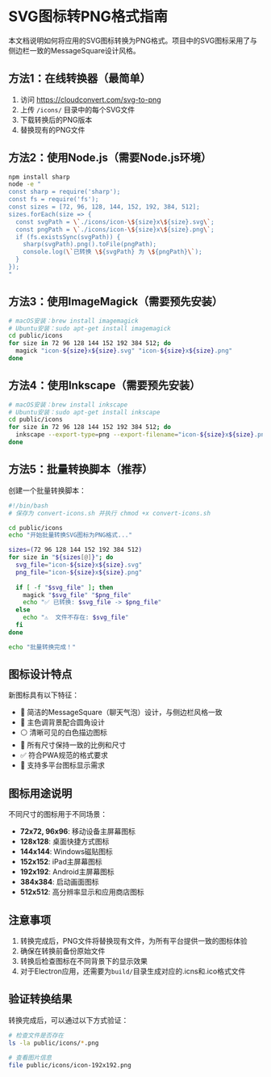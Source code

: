 # SVG图标转PNG格式指南

本文档说明如何将应用的SVG图标转换为PNG格式。项目中的SVG图标采用了与侧边栏一致的MessageSquare设计风格。

## 方法1：在线转换器（最简单）

1. 访问 https://cloudconvert.com/svg-to-png
2. 上传 `/icons/` 目录中的每个SVG文件
3. 下载转换后的PNG版本
4. 替换现有的PNG文件

## 方法2：使用Node.js（需要Node.js环境）

```bash
npm install sharp
node -e "
const sharp = require('sharp');
const fs = require('fs');
const sizes = [72, 96, 128, 144, 152, 192, 384, 512];
sizes.forEach(size => {
  const svgPath = \`./icons/icon-\${size}x\${size}.svg\`;
  const pngPath = \`./icons/icon-\${size}x\${size}.png\`;
  if (fs.existsSync(svgPath)) {
    sharp(svgPath).png().toFile(pngPath);
    console.log(\`已转换 \${svgPath} 为 \${pngPath}\`);
  }
});
"
```

## 方法3：使用ImageMagick（需要预先安装）

```bash
# macOS安装：brew install imagemagick
# Ubuntu安装：sudo apt-get install imagemagick
cd public/icons
for size in 72 96 128 144 152 192 384 512; do
  magick "icon-${size}x${size}.svg" "icon-${size}x${size}.png"
done
```

## 方法4：使用Inkscape（需要预先安装）

```bash
# macOS安装：brew install inkscape
# Ubuntu安装：sudo apt-get install inkscape
cd public/icons
for size in 72 96 128 144 152 192 384 512; do
  inkscape --export-type=png --export-filename="icon-${size}x${size}.png" "icon-${size}x${size}.svg"
done
```

## 方法5：批量转换脚本（推荐）

创建一个批量转换脚本：

```bash
#!/bin/bash
# 保存为 convert-icons.sh 并执行 chmod +x convert-icons.sh

cd public/icons
echo "开始批量转换SVG图标为PNG格式..."

sizes=(72 96 128 144 152 192 384 512)
for size in "${sizes[@]}"; do
  svg_file="icon-${size}x${size}.svg"
  png_file="icon-${size}x${size}.png"
  
  if [ -f "$svg_file" ]; then
    magick "$svg_file" "$png_file"
    echo "✅ 已转换: $svg_file -> $png_file"
  else
    echo "⚠️  文件不存在: $svg_file"
  fi
done

echo "批量转换完成！"
```

## 图标设计特点

新图标具有以下特征：

- 📱 简洁的MessageSquare（聊天气泡）设计，与侧边栏风格一致
- 🎨 主色调背景配合圆角设计
- ⚪ 清晰可见的白色描边图标
- 📏 所有尺寸保持一致的比例和尺寸
- ✅ 符合PWA规范的格式要求
- 🔄 支持多平台图标显示需求

## 图标用途说明

不同尺寸的图标用于不同场景：

- **72x72, 96x96**: 移动设备主屏幕图标
- **128x128**: 桌面快捷方式图标
- **144x144**: Windows磁贴图标
- **152x152**: iPad主屏幕图标
- **192x192**: Android主屏幕图标
- **384x384**: 启动画面图标
- **512x512**: 高分辨率显示和应用商店图标

## 注意事项

1. 转换完成后，PNG文件将替换现有文件，为所有平台提供一致的图标体验
2. 确保在转换前备份原始文件
3. 转换后检查图标在不同背景下的显示效果
4. 对于Electron应用，还需要为`build/`目录生成对应的.icns和.ico格式文件

## 验证转换结果

转换完成后，可以通过以下方式验证：

```bash
# 检查文件是否存在
ls -la public/icons/*.png

# 查看图片信息
file public/icons/icon-192x192.png
```